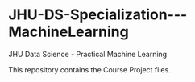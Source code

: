 JHU-DS-Specialization---MachineLearning
=======================================
JHU Data Science - Practical Machine Learning

This repository contains the Course Project files.
